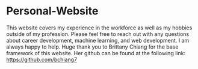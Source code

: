 # Personal-Website

This website covers my experience in the workforce as well as my hobbies outside of my profession. 
Please feel free to reach out with any questions about career development, machine learning, and web development. 
I am always happy to help. Huge thank you to Brittany Chiang for the base framework of this website. 
Her github can be found at the following link: https://github.com/bchiang7 
